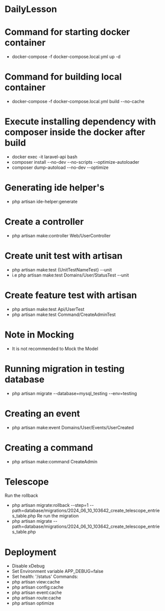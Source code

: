 # DailyLesson

# Command for starting docker container
 - docker-compose -f docker-compose.local.yml up -d

# Command for building local container
 - docker-compose -f docker-compose.local.yml build --no-cache

# Execute installing dependency with composer inside the docker after build
 - docker exec -it laravel-api bash
 - composer install --no-dev --no-scripts --optimize-autoloader
 - composer dump-autoload --no-dev --optimize

# Generating ide helper's
 - php artisan ide-helper:generate

# Create a controller
 - php artisan make:controller Web/UserController

# Create unit test with artisan
 - php artisan make:test {UnitTestNameTest} --unit
 - i.e php artisan make:test Domains/User/StatusTest --unit

# Create feature test with artisan
 - php artisan make:test Api/UserTest
 - php artisan make:test Command/CreateAdminTest

# Note in Mocking
 - It is not recommended to Mock the Model

# Running migration in testing database
 - php artisan migrate --database=mysql_testing --env=testing

# Creating an event
 - php artisan make:event Domains/User/Events/UserCreated

# Creating a command 
 - php artisan make:command CreateAdmin

# Telescope
 Run the rollback
 - php artisan migrate:rollback --step=1 --path=database/migrations/2024_06_10_103642_create_telescope_entries_table.php
 Re run the migration
 - php artisan migrate --path=database/migrations/2024_06_10_103642_create_telescope_entries_table.php


# Deployment
 - Disable xDebug
 - Set Environment variable APP_DEBUG=false
 - Set health: '/status'
 Commands:
 - php artisan view:cache
 - php artisan config:cache
 - php artisan event:cache
 - php artisan route:cache
 - php artisan optimize